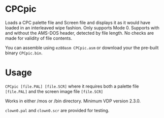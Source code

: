 # CPCpic
Loads a CPC palette file and Screen file and displays it as it would have loaded in an interleaved wipe fashion. Only supports Mode 0. Supports with and without the AMS-DOS header, detected by file length. No checks are made for validity of file contents.

You can assemble using `ez80asm CPCpic.asm` or download your the pre-built binary `CPCpic.bin`.

# Usage
`CPCpic [file.PAL] [file.SCR]` where it requires both a palette file `[file.PAL]` and the screen image file `[file.SCR]`

Works in either /mos or /bin directory. Minimum VDP version 2.3.0.

`clown0.pal` and `clown0.scr` are provided for testing.


